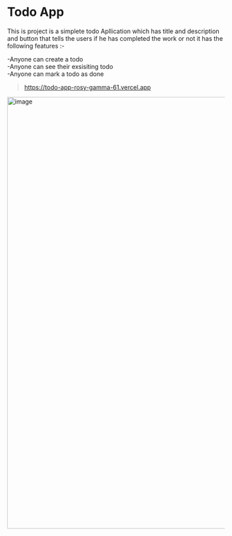 
# Todo App

This is project is a simplete todo Apllication which has title and description and button that tells the users if he has completed the work or not 
it has the following features  :-

-Anyone can create a todo
<br>
-Anyone can see their exsisiting todo
<br>
-Anyone can mark a todo as done 

> https://todo-app-rosy-gamma-61.vercel.app
<img width="1894" height="1000" alt="image" src="https://github.com/user-attachments/assets/b43c33dc-3716-49ff-a298-31a06a234d0a" />



